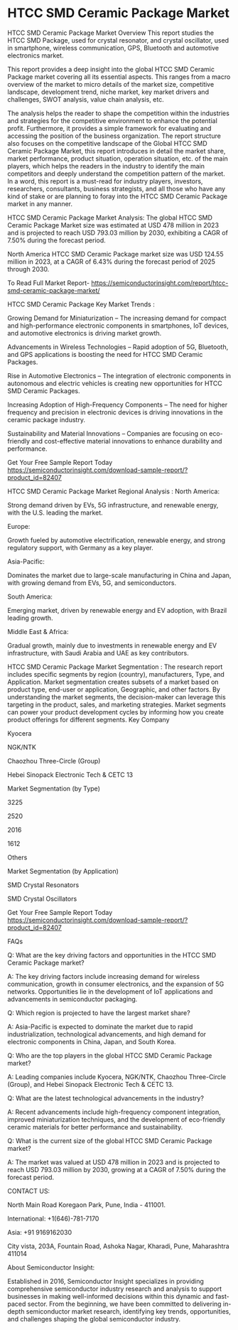 <h1>HTCC SMD Ceramic Package Market</h1>
HTCC SMD Ceramic Package Market Overview
This report studies the HTCC SMD Package, used for crystal resonator, and crystal oscillator, used in smartphone, wireless communication, GPS, Bluetooth and automotive electronics market.

This report provides a deep insight into the global HTCC SMD Ceramic Package market covering all its essential aspects. This ranges from a macro overview of the market to micro details of the market size, competitive landscape, development trend, niche market, key market drivers and challenges, SWOT analysis, value chain analysis, etc.

The analysis helps the reader to shape the competition within the industries and strategies for the competitive environment to enhance the potential profit. Furthermore, it provides a simple framework for evaluating and accessing the position of the business organization. The report structure also focuses on the competitive landscape of the Global HTCC SMD Ceramic Package Market, this report introduces in detail the market share, market performance, product situation, operation situation, etc. of the main players, which helps the readers in the industry to identify the main competitors and deeply understand the competition pattern of the market.
In a word, this report is a must-read for industry players, investors, researchers, consultants, business strategists, and all those who have any kind of stake or are planning to foray into the HTCC SMD Ceramic Package market in any manner.

HTCC SMD Ceramic Package Market Analysis:
The global HTCC SMD Ceramic Package Market size was estimated at USD 478 million in 2023 and is projected to reach USD 793.03 million by 2030, exhibiting a CAGR of 7.50% during the forecast period.

North America HTCC SMD Ceramic Package market size was USD 124.55 million in 2023, at a CAGR of 6.43% during the forecast period of 2025 through 2030.


To Read Full Market Report-
https://semiconductorinsight.com/report/htcc-smd-ceramic-package-market/

HTCC SMD Ceramic Package Key Market Trends  :

Growing Demand for Miniaturization – The increasing demand for compact and high-performance electronic components in smartphones, IoT devices, and automotive electronics is driving market growth.

Advancements in Wireless Technologies – Rapid adoption of 5G, Bluetooth, and GPS applications is boosting the need for HTCC SMD Ceramic Packages.

Rise in Automotive Electronics – The integration of electronic components in autonomous and electric vehicles is creating new opportunities for HTCC SMD Ceramic Packages.

Increasing Adoption of High-Frequency Components – The need for higher frequency and precision in electronic devices is driving innovations in the ceramic package industry.

Sustainability and Material Innovations – Companies are focusing on eco-friendly and cost-effective material innovations to enhance durability and performance.


Get Your Free Sample Report Today
https://semiconductorinsight.com/download-sample-report/?product_id=82407


HTCC SMD Ceramic Package Market Regional Analysis :
North America:

Strong demand driven by EVs, 5G infrastructure, and renewable energy, with the U.S. leading the market.

Europe:

Growth fueled by automotive electrification, renewable energy, and strong regulatory support, with Germany as a key player.

Asia-Pacific:

Dominates the market due to large-scale manufacturing in China and Japan, with growing demand from EVs, 5G, and semiconductors.

South America:

Emerging market, driven by renewable energy and EV adoption, with Brazil leading growth.

Middle East & Africa:

Gradual growth, mainly due to investments in renewable energy and EV infrastructure, with Saudi Arabia and UAE as key contributors.

HTCC SMD Ceramic Package Market Segmentation :
The research report includes specific segments by region (country), manufacturers, Type, and Application. Market segmentation creates subsets of a market based on product type, end-user or application, Geographic, and other factors. By understanding the market segments, the decision-maker can leverage this targeting in the product, sales, and marketing strategies. Market segments can power your product development cycles by informing how you create product offerings for different segments.
Key Company

Kyocera

NGK/NTK

Chaozhou Three-Circle (Group)

Hebei Sinopack Electronic Tech & CETC 13

Market Segmentation (by Type)

3225

2520

2016

1612

Others

Market Segmentation (by Application)

SMD Crystal Resonators

SMD Crystal Oscillators


Get Your Free Sample Report Today
https://semiconductorinsight.com/download-sample-report/?product_id=82407

FAQs

Q: What are the key driving factors and opportunities in the HTCC SMD Ceramic Package market?

A: The key driving factors include increasing demand for wireless communication, growth in consumer electronics, and the expansion of 5G networks. Opportunities lie in the development of IoT applications and advancements in semiconductor packaging.


Q: Which region is projected to have the largest market share?

A: Asia-Pacific is expected to dominate the market due to rapid industrialization, technological advancements, and high demand for electronic components in China, Japan, and South Korea.


Q: Who are the top players in the global HTCC SMD Ceramic Package market?

A: Leading companies include Kyocera, NGK/NTK, Chaozhou Three-Circle (Group), and Hebei Sinopack Electronic Tech & CETC 13.


Q: What are the latest technological advancements in the industry?

A: Recent advancements include high-frequency component integration, improved miniaturization techniques, and the development of eco-friendly ceramic materials for better performance and sustainability.


Q: What is the current size of the global HTCC SMD Ceramic Package market?

A: The market was valued at USD 478 million in 2023 and is projected to reach USD 793.03 million by 2030, growing at a CAGR of 7.50% during the forecast period.


CONTACT US:

North Main Road Koregaon Park, Pune, India - 411001.

International: +1(646)-781-7170

Asia: +91 9169162030


City vista, 203A, Fountain Road, Ashoka Nagar, Kharadi, Pune, Maharashtra 411014


About Semiconductor Insight:

Established in 2016, Semiconductor Insight specializes in providing comprehensive semiconductor industry research and analysis to support businesses in making well-informed decisions within this dynamic and fast-paced sector. From the beginning, we have been committed to delivering in-depth semiconductor market research, identifying key trends, opportunities, and challenges shaping the global semiconductor industry. 
